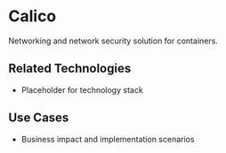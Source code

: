 # Calico

Networking and network security solution for containers.

## Related Technologies
- Placeholder for technology stack

## Use Cases
- Business impact and implementation scenarios
